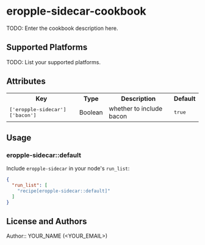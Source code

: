 # eropple-sidecar-cookbook

TODO: Enter the cookbook description here.

## Supported Platforms

TODO: List your supported platforms.

## Attributes

<table>
  <tr>
    <th>Key</th>
    <th>Type</th>
    <th>Description</th>
    <th>Default</th>
  </tr>
  <tr>
    <td><tt>['eropple-sidecar']['bacon']</tt></td>
    <td>Boolean</td>
    <td>whether to include bacon</td>
    <td><tt>true</tt></td>
  </tr>
</table>

## Usage

### eropple-sidecar::default

Include `eropple-sidecar` in your node's `run_list`:

```json
{
  "run_list": [
    "recipe[eropple-sidecar::default]"
  ]
}
```

## License and Authors

Author:: YOUR_NAME (<YOUR_EMAIL>)
